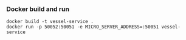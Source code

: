 ### Docker build and run

    docker build -t vessel-service .
    docker run -p 50052:50051 -e MICRO_SERVER_ADDRESS=:50051 vessel-service